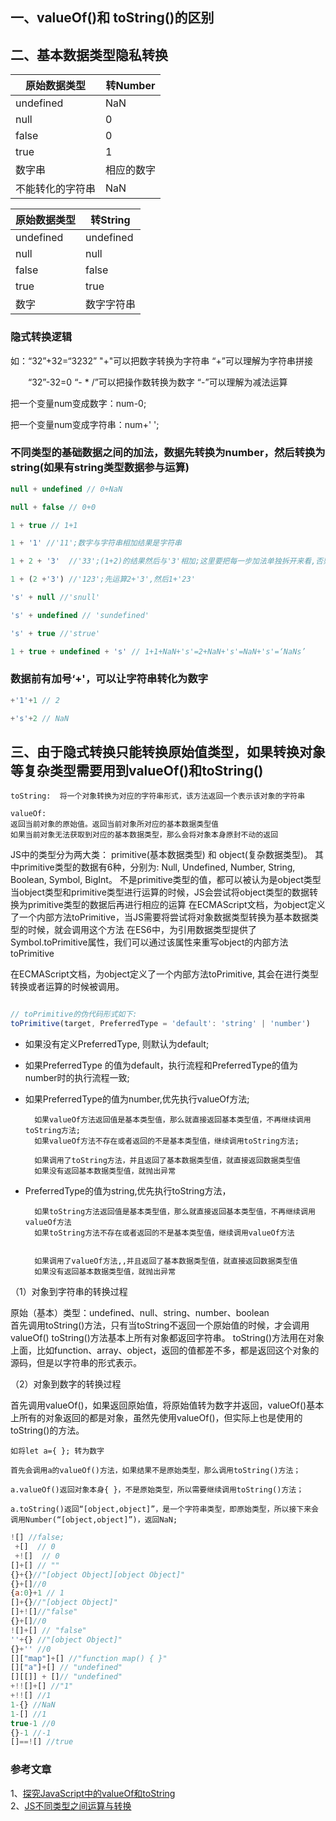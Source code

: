 ## 一、valueOf()和 toString()的区别

## 二、基本数据类型隐私转换  
| 原始数据类型 | 转Number | 
|---        | ------|
| undefined| NaN| 
| null | 0 |
| false | 0 |
| true | 1 | 
| 数字串| 相应的数字| 
| 不能转化的字符串| NaN| 
  

|原始数据类型 | 转String | 
|---|---|
|undefined| undefined|
|null | null| 
| false | false| 
|true | true| 
|数字| 数字字符串|  


### 隐式转换逻辑  
如：“32”+32=“3232”    "+"可以把数字转换为字符串    “+”可以理解为字符串拼接

　　“32”-32=0            “- * /”可以把操作数转换为数字   “-”可以理解为减法运算

把一个变量num变成数字：num-0;

把一个变量num变成字符串：num+' ';  

### 不同类型的基础数据之间的加法，数据先转换为number，然后转换为string(如果有string类型数据参与运算)  
```javascript  
null + undefined // 0+NaN 

null + false // 0+0 

1 + true // 1+1

1 + '1' //'11';数字与字符串相加结果是字符串 

1 + 2 + '3'  //'33';(1+2)的结果然后与'3'相加;这里要把每一步加法单独拆开来看,否则变成和下面一样的结果了. 

1 + (2 +'3') //'123';先运算2+'3',然后1+'23' 

's' + null //'snull' 

's' + undefined // 'sundefined' 

's' + true //'strue' 

1 + true + undefined + 's' // 1+1+NaN+'s'=2+NaN+'s'=NaN+'s'=‘NaNs’  
```  

### 数据前有加号‘+'，可以让字符串转化为数字  
```javascript  
+'1'+1 // 2

+'s'+2 // NaN  
``` 

## 三、由于隐式转换只能转换原始值类型，如果转换对象等复杂类型需要用到valueOf()和toString()
  
    toString:  将一个对象转换为对应的字符串形式，该方法返回一个表示该对象的字符串

    valueOf: 
    返回当前对象的原始值。返回当前对象所对应的基本数据类型值
    如果当前对象无法获取到对应的基本数据类型，那么会将对象本身原封不动的返回

JS中的类型分为两大类： primitive(基本数据类型) 和 object(复杂数据类型)。
其中primitive类型的数据有6种，分别为: Null, Undefined, Number, String, Boolean, Symbol, BigInt。
不是primitive类型的值，都可以被认为是object类型
当object类型和primitive类型进行运算的时候，JS会尝试将object类型的数据转换为primitive类型的数据后再进行相应的运算
在ECMAScript文档，为object定义了一个内部方法toPrimitive，当JS需要将尝试将对象数据类型转换为基本数据类型的时候，就会调用这个方法
在ES6中，为引用数据类型提供了Symbol.toPrimitive属性，我们可以通过该属性来重写object的内部方法toPrimitive

在ECMAScript文档，为object定义了一个内部方法toPrimitive, 其会在进行类型转换或者运算的时候被调用。
```javascript  

// toPrimitive的伪代码形式如下:
toPrimitive(target, PreferredType = 'default': 'string' | 'number')
```  

* 如果没有定义PreferredType, 则默认为default;

* 如果PreferredType 的值为default，执行流程和PreferredType的值为number时的执行流程一致;

* 如果PreferredType的值为number,优先执行valueOf方法;  

        如果valueOf方法返回值是基本类型值，那么就直接返回基本类型值，不再继续调用toString方法;
        如果valueOf方法不存在或者返回的不是基本类型值，继续调用toString方法;

        如果调用了toString方法，并且返回了基本数据类型值，就直接返回数据类型值
        如果没有返回基本数据类型值，就抛出异常

* PreferredType的值为string,优先执行toString方法，

        如果toString方法返回值是基本类型值，那么就直接返回基本类型值，不再继续调用valueOf方法
        如果toString方法不存在或者返回的不是基本类型值，继续调用valueOf方法


        如果调用了valueOf方法,,并且返回了基本数据类型值，就直接返回数据类型值
        如果没有返回基本数据类型值，就抛出异常

（1）对象到字符串的转换过程

原始（基本）类型：undefined、null、string、number、boolean  
首先调用toString()方法，只有当toString不返回一个原始值的时候，才会调用valueOf()
toString()方法基本上所有对象都返回字符串。
toString()方法用在对象上面，比如function、array、object，返回的值都差不多，都是返回这个对象的源码，但是以字符串的形式表示。  

（2）对象到数字的转换过程  

首先调用valueOf()，如果返回原始值，将原始值转为数字并返回，valueOf()基本上所有的对象返回的都是对象，虽然先使用valueOf()，但实际上也是使用的toString()的方法。

    如将let a={ }; 转为数字

    首先会调用a的valueOf()方法，如果结果不是原始类型，那么调用toString()方法；

    a.valueOf()返回对象本身{ }，不是原始类型，所以需要继续调用toString()方法；

    a.toString()返回“[object,object]”，是一个字符串类型，即原始类型，所以接下来会调用Number(“[object,object]”)，返回NaN;


```javascript  
![] //false;
 +[]  // 0
 +![]  // 0
[]+[] // ""
{}+{}//"[object Object][object Object]"
{}+[]//0
{a:0}+1 // 1
[]+{}//"[object Object]"
[]+![]//"false"
{}+[]//0
![]+[] // "false"
''+{} //"[object Object]"
{}+'' //0
[]["map"]+[] //"function map() { }"
[]["a"]+[] // "undefined"
[][[]] + []// "undefined"
+!![]+[] //"1"
+!![] //1
1-{} //NaN
1-[] //1
true-1 //0
{}-1 //-1
[]==![] //true
```  


### 参考文章  
1、[探究JavaScript中的valueOf和toString](https://juejin.cn/post/7027098345999400968)  
2、[JS不同类型之间运算与转换](https://www.cnblogs.com/xiaoan0705/p/8671305.html)